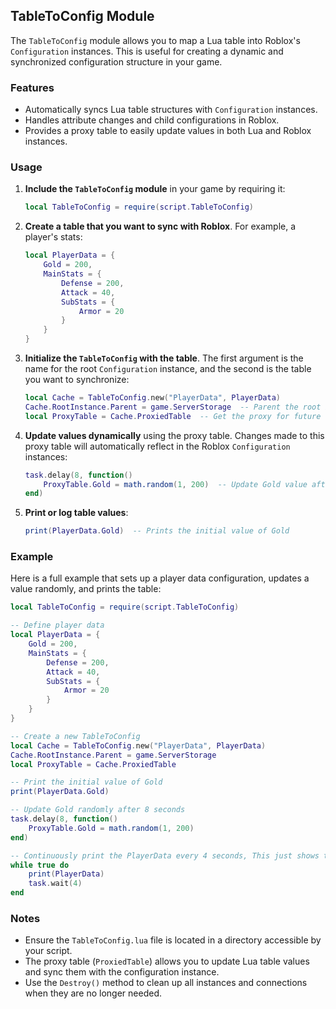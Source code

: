 ## TableToConfig Module

The `TableToConfig` module allows you to map a Lua table into Roblox's `Configuration` instances. This is useful for creating a dynamic and synchronized configuration structure in your game.

### Features
- Automatically syncs Lua table structures with `Configuration` instances.
- Handles attribute changes and child configurations in Roblox.
- Provides a proxy table to easily update values in both Lua and Roblox instances.

### Usage

1. **Include the `TableToConfig` module** in your game by requiring it:

   ```lua
   local TableToConfig = require(script.TableToConfig)
   ```

2. **Create a table that you want to sync with Roblox**. For example, a player's stats:

   ```lua
   local PlayerData = {
       Gold = 200,
       MainStats = {
           Defense = 200,
           Attack = 40,
           SubStats = {
               Armor = 20
           }
       }
   }
   ```

3. **Initialize the `TableToConfig` with the table**. The first argument is the name for the root `Configuration` instance, and the second is the table you want to synchronize:

   ```lua
   local Cache = TableToConfig.new("PlayerData", PlayerData)
   Cache.RootInstance.Parent = game.ServerStorage  -- Parent the root instance to Roblox storage/somewhere.
   local ProxyTable = Cache.ProxiedTable  -- Get the proxy for future updates
   ```

4. **Update values dynamically** using the proxy table. Changes made to this proxy table will automatically reflect in the Roblox `Configuration` instances:

   ```lua
   task.delay(8, function()
       ProxyTable.Gold = math.random(1, 200)  -- Update Gold value after 8 seconds
   end)
   ```

5. **Print or log table values**:

   ```lua
   print(PlayerData.Gold)  -- Prints the initial value of Gold
   ```

### Example

Here is a full example that sets up a player data configuration, updates a value randomly, and prints the table:

```lua
local TableToConfig = require(script.TableToConfig)

-- Define player data
local PlayerData = {
    Gold = 200,
    MainStats = {
        Defense = 200,
        Attack = 40,
        SubStats = {
            Armor = 20
        }
    }
}

-- Create a new TableToConfig
local Cache = TableToConfig.new("PlayerData", PlayerData)
Cache.RootInstance.Parent = game.ServerStorage
local ProxyTable = Cache.ProxiedTable

-- Print the initial value of Gold
print(PlayerData.Gold)

-- Update Gold randomly after 8 seconds
task.delay(8, function()
    ProxyTable.Gold = math.random(1, 200)
end)

-- Continuously print the PlayerData every 4 seconds, This just shows that the table was updated.
while true do
    print(PlayerData)
    task.wait(4)
end
```

### Notes
- Ensure the `TableToConfig.lua` file is located in a directory accessible by your script.
- The proxy table (`ProxiedTable`) allows you to update Lua table values and sync them with the configuration instance.
- Use the `Destroy()` method to clean up all instances and connections when they are no longer needed.
